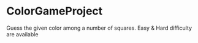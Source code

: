# ColorGameProject

Guess the given color among a number of squares. Easy & Hard difficulty are available
